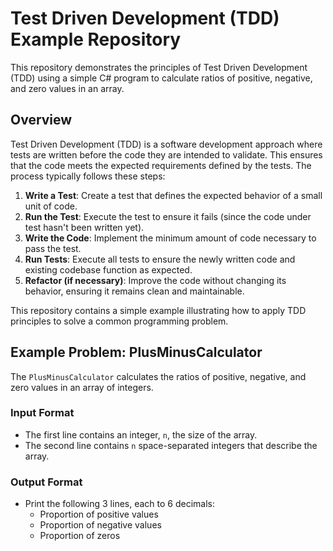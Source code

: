 # Test Driven Development (TDD) Example Repository

This repository demonstrates the principles of Test Driven Development (TDD) using a simple C# program to calculate ratios of positive, negative, and zero values in an array.

## Overview

Test Driven Development (TDD) is a software development approach where tests are written before the code they are intended to validate. This ensures that the code meets the expected requirements defined by the tests. The process typically follows these steps:

1. **Write a Test**: Create a test that defines the expected behavior of a small unit of code.
2. **Run the Test**: Execute the test to ensure it fails (since the code under test hasn't been written yet).
3. **Write the Code**: Implement the minimum amount of code necessary to pass the test.
4. **Run Tests**: Execute all tests to ensure the newly written code and existing codebase function as expected.
5. **Refactor (if necessary)**: Improve the code without changing its behavior, ensuring it remains clean and maintainable.

This repository contains a simple example illustrating how to apply TDD principles to solve a common programming problem.

## Example Problem: PlusMinusCalculator

The `PlusMinusCalculator` calculates the ratios of positive, negative, and zero values in an array of integers.

### Input Format

- The first line contains an integer, `n`, the size of the array.
- The second line contains `n` space-separated integers that describe the array.

### Output Format

- Print the following 3 lines, each to 6 decimals:
  - Proportion of positive values
  - Proportion of negative values
  - Proportion of zeros


